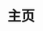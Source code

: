 ---
home: true
portfolio: true
title: 主页
icon: home
name: 大象

titles:
  - 一名运维工程师
  - 羽毛球捡球选手
  - 终极梦想是自由

footer: false
---